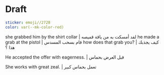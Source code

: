 # Draft

```yaml
sticker: emoji//2728
color: var(--mk-color-red)
```

she grabbed him by the shirt collar | لقد أمسكت به من ياقة قميصه
he made a grab at the pistol | قام بسحب المسدس
how does that grab you? | كيف يجذبك هذا ؟

He accepted the offer with eagerness. | قبل العرض بحماس

She works with great zeal. | تعمل بحماس كبير
